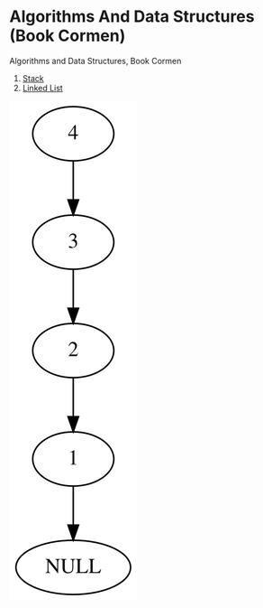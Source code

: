 # Algorithms And Data Structures (Book Cormen)
Algorithms and Data Structures, Book Cormen

1. [Stack](https://github.com/RubenHuanca/algorithmsAndDataStructures/tree/main/stack)
2. [Linked List](https://github.com/RubenHuanca/algorithmsAndDataStructures/tree/main/Linked%20List)

![alt text](https://github.com/RubenHuanca/algorithmsAndDataStructures/blob/main/Linked%20List/output.svg)
